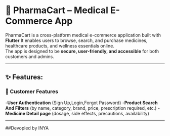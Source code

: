 # 💊 PharmaCart – Medical E-Commerce App  

PharmaCart is a cross-platform medical e-commerce application built with **Flutter** It enables users to browse, search, and purchase medicines, healthcare products, and wellness essentials online.  
The app is designed to be **secure, user-friendly, and accessible** for both customers and admins.  

---

## ✨ Features:
### 🛒 Customer Features
-**User Authentication** (Sign Up,Login,Forgot Password)
-**Product Search And Filters** (by name, category, brand, price, prescription required, etc.)
-**Medicine Detail page** (dosage, side effects, precautions, availability)

---

##Devopled by INYA
